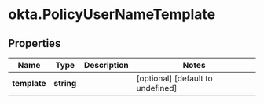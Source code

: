# okta.PolicyUserNameTemplate

## Properties

Name | Type | Description | Notes
------------ | ------------- | ------------- | -------------
**template** | **string** |  | [optional] [default to undefined]

